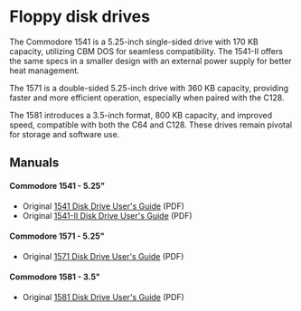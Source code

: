 # Floppy disk drives

The Commodore 1541 is a 5.25-inch single-sided drive with 170 KB capacity, utilizing CBM DOS for seamless compatibility. The 1541-II offers the same specs in a smaller design with an external power supply for better heat management.

The 1571 is a double-sided 5.25-inch drive with 360 KB capacity, providing faster and more efficient operation, especially when paired with the C128.

The 1581 introduces a 3.5-inch format, 800 KB capacity, and improved speed, compatible with both the C64 and C128. These drives remain pivotal for storage and software use.

## Manuals

#### Commodore 1541 - 5.25"
- Original [1541 Disk Drive User's Guide](1541_Users_Guide.pdf) (PDF)
- Original [1541-II Disk Drive User's Guide](1541-II_Users_Guide.pdf) (PDF)

#### Commodore 1571 - 5.25"
- Original [1571 Disk Drive User's Guide](1571_Users_Guide.pdf) (PDF)

#### Commodore 1581 - 3.5"
- Original [1581 Disk Drive User's Guide](1581_Users_Guide.pdf) (PDF)